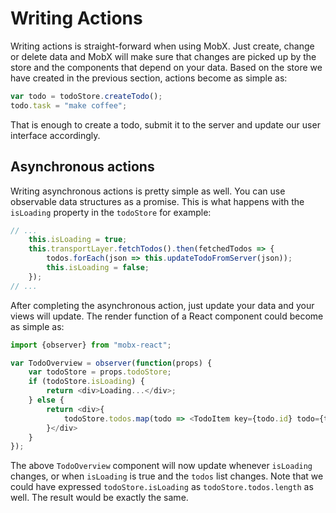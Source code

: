 # Writing Actions

Writing actions is straight-forward when using MobX.
Just create, change or delete data and MobX will make sure that changes are picked up by the store and the components that depend on your data.
Based on the store we have created in the previous section, actions become as simple as:

```javascript
var todo = todoStore.createTodo();
todo.task = "make coffee";
```

That is enough to create a todo, submit it to the server and update our user interface accordingly.

## Asynchronous actions

Writing asynchronous actions is pretty simple as well.
You can use observable data structures as a promise.
This is what happens with the `isLoading` property in the `todoStore` for example:

```javascript
// ...
	this.isLoading = true;
	this.transportLayer.fetchTodos().then(fetchedTodos => {
		todos.forEach(json => this.updateTodoFromServer(json));
		this.isLoading = false;
	});
// ...
```

After completing the asynchronous action, just update your data and your views will update.
The render function of a React component could become as simple as:

```javascript
import {observer} from "mobx-react";

var TodoOverview = observer(function(props) {
	var todoStore = props.todoStore;
	if (todoStore.isLoading) {
		return <div>Loading...</div>;
	} else {
		return <div>{
			todoStore.todos.map(todo => <TodoItem key={todo.id} todo={todo} />)
		}</div>
	}
});
```

The above `TodoOverview` component will now update whenever `isLoading` changes, or when `isLoading` is true and the `todos` list changes.
Note that we could have expressed `todoStore.isLoading` as `todoStore.todos.length` as well.
The result would be exactly the same.
